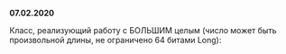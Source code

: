**07.02.2020**

Класс, реализующий работу с БОЛЬШИМ целым (число может быть произвольной длины, не ограничено 64 битами Long):

